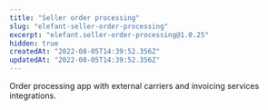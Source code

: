 ```yaml
---
title: "Seller order processing"
slug: "elefant-seller-order-processing"
excerpt: "elefant.seller-order-processing@1.0.25"
hidden: true
createdAt: "2022-08-05T14:39:52.356Z"
updatedAt: "2022-08-05T14:39:52.356Z"
---
```

Order processing app with external carriers and invoicing services integrations.